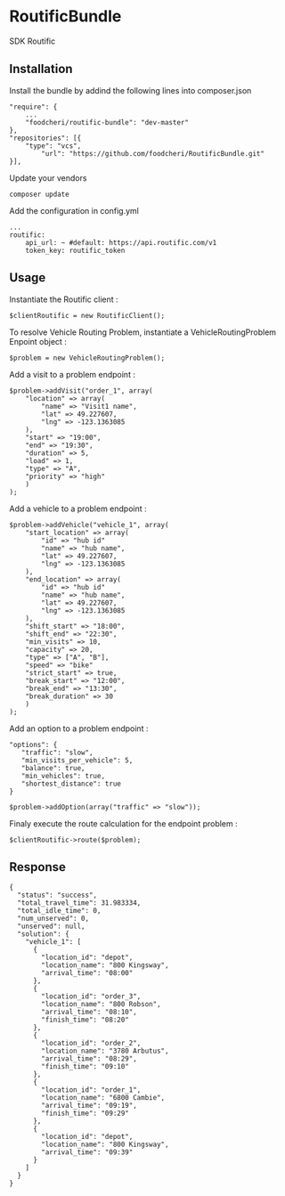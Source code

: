 # RoutificBundle
SDK Routific

## Installation

Install the bundle by addind the following lines into composer.json


```
"require": {
	...
	"foodcheri/routific-bundle": "dev-master"
},
"repositories": [{
	"type": "vcs",
        "url": "https://github.com/foodcheri/RoutificBundle.git"
}],
```

Update your vendors

```
composer update
```

Add the configuration in config.yml

```
...
routific:
    api_url: ~ #default: https://api.routific.com/v1
    token_key: routific_token
```

## Usage

Instantiate the Routific client :

```
$clientRoutific = new RoutificClient();
```

To resolve Vehicle Routing Problem, instantiate a VehicleRoutingProblem Enpoint object :

```
$problem = new VehicleRoutingProblem();
```

Add a visit to a problem endpoint :

```
$problem->addVisit("order_1", array(
	"location" => array(
        "name" => "Visit1 name",
        "lat" => 49.227607,
        "lng" => -123.1363085
    ),
    "start" => "19:00",
    "end" => "19:30",
    "duration" => 5,
    "load" => 1,
    "type" => "A",
    "priority" => "high"
	)
);
```

Add a vehicle to a problem endpoint :

```
$problem->addVehicle("vehicle_1", array(
	"start_location" => array(
		"id" => "hub id"
        "name" => "hub name",
        "lat" => 49.227607,
        "lng" => -123.1363085
    ),
    "end_location" => array(
		"id" => "hub id"
        "name" => "hub name",
        "lat" => 49.227607,
        "lng" => -123.1363085
    ),
    "shift_start" => "18:00",
    "shift_end" => "22:30",
    "min_visits" => 10,
    "capacity" => 20,
    "type" => ["A", "B"],
    "speed" => "bike"
    "strict_start" => true,
    "break_start" => "12:00",
    "break_end" => "13:30",
    "break_duration" => 30
	)
);
```

Add an option to a problem endpoint :

```
"options": {
   "traffic": "slow",
   "min_visits_per_vehicle": 5,
   "balance": true,
   "min_vehicles": true,
   "shortest_distance": true
}
```
```
$problem->addOption(array("traffic" => "slow"));
```

Finaly execute the route calculation for the endpoint problem :

```
$clientRoutific->route($problem);
```

## Response

```
{
  "status": "success",
  "total_travel_time": 31.983334,
  "total_idle_time": 0,
  "num_unserved": 0,
  "unserved": null,
  "solution": {
    "vehicle_1": [
      {
        "location_id": "depot",
        "location_name": "800 Kingsway",
        "arrival_time": "08:00"
      },
      {
        "location_id": "order_3",
        "location_name": "800 Robson",
        "arrival_time": "08:10",
        "finish_time": "08:20"
      },
      {
        "location_id": "order_2",
        "location_name": "3780 Arbutus",
        "arrival_time": "08:29",
        "finish_time": "09:10"
      },
      {
        "location_id": "order_1",
        "location_name": "6800 Cambie",
        "arrival_time": "09:19",
        "finish_time": "09:29"
      },
      {
        "location_id": "depot",
        "location_name": "800 Kingsway",
        "arrival_time": "09:39"
      }
    ]
  }
}
```
